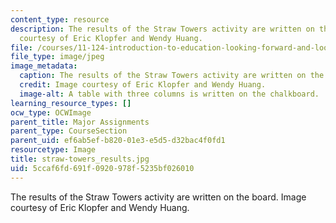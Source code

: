 ```yaml
---
content_type: resource
description: The results of the Straw Towers activity are written on the board. Image
  courtesy of Eric Klopfer and Wendy Huang.
file: /courses/11-124-introduction-to-education-looking-forward-and-looking-back-on-education-fall-2011/5ccaf6fd691f0920978f5235bf026010_straw-towers_results.jpg
file_type: image/jpeg
image_metadata:
  caption: The results of the Straw Towers activity are written on the board.
  credit: Image courtesy of Eric Klopfer and Wendy Huang.
  image-alt: A table with three columns is written on the chalkboard.
learning_resource_types: []
ocw_type: OCWImage
parent_title: Major Assignments
parent_type: CourseSection
parent_uid: ef6ab5ef-b820-01e3-e5d5-d32bac4f0fd1
resourcetype: Image
title: straw-towers_results.jpg
uid: 5ccaf6fd-691f-0920-978f-5235bf026010
---
```

The results of the Straw Towers activity are written on the board. Image courtesy of Eric Klopfer and Wendy Huang.

